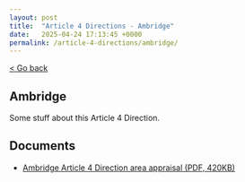 ```yaml
---
layout: post
title:  "Article 4 Directions - Ambridge"
date:   2025-04-24 17:13:45 +0000
permalink: /article-4-directions/ambridge/
---
```


[< Go back](/article-4-directions/)

Ambridge
--------

Some stuff about this Article 4 Direction.

Documents
----------------------

* [Ambridge Article 4 Direction area appraisal (PDF, 420KB)](#)